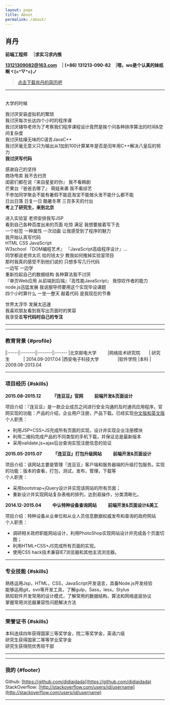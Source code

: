 ```yaml
---
layout: page
title: About
permalink: /about/
---
```


## 肖丹

**前端工程师** &nbsp;&nbsp; &nbsp;|**求实习求内推**

**[13121309082@163.com](131213090822@163.com)**  &nbsp;&nbsp;&nbsp;|  **(+86) 131213-090-82**  &nbsp;&nbsp;&nbsp;|**喂，wo是个认真的妹纸啊ヾ(=^▽^=)ノ**
&nbsp;&nbsp;

> [点击下载肖丹的简历吧]()

---
<br/>
大学的时候

我讨厌安装虚拟机的繁琐<br/>
我讨厌每次长达四个小时的程序课<br/>
我讨厌辅导老师为了考察我们程序课程设计竟然是挨个问各种排序算法的时间&空间复杂度<br/>
我讨厌枯燥无味的C语言JavaC++<br/>
我讨厌毫无意义只为输出从1加到100计算某年是否是闰年用C++解决八皇后的努力<br/>
**我讨厌写代码**


感谢自己的坚持<br/>
商场甩卖 我不去扫货  <br/>
闺密们都在说『来自星星的你』 我不看韩剧 <br/>
芒果台『爸爸去哪了』 萌娃来袭  我不看综艺<br/>
不参加同学聚会不能有暑假不能逛淘宝不能做头发不能什么都不能 <br/>
日出日落  日复一日  酷暑冬寒   三百多天的付出 <br/>
**考上了研究生，来到北京**

进入实验室 老师安排我写JSP<br/>
看到自己各种百度出来的页面  吃惊 满足 我想要接着写下去<br/>
一个标签  一种属性  一次动画  让我感受到了程序的魅力<br/>
我开始认真写代码<br/>
HTML CSS JavaScript<br/>
W3school  『DOM编程艺术』 『JavaScript高级程序设计』...<br/>
同学都说老师太坑 给的钱太少 教我如何推掉实验室项目<br/>
那时我真的感受不到他们说的 只想多写几行代码<br/>
一边写 一边学<br/>
重新捡起自己的数据结构 各种算法我不讨厌<br/>
『单页Web应用 从前端到后端』『高性能JavaScript』 我惊叹作者的能力<br/>
node.js迅猛发展 我说服导师要用这个实现毕设课题<br/>
四个小时算什么 一坐一整天 敲着代码 是我现在的节奏<br/>

世界太浮华 发展太迅速<br/>
我喜欢朋友看到我写出页面时的笑容<br/>
我享受着**写代码时自己的专注**<br/>


---
---

### 教育背景 {#profile}

|:-----|:-------|:-------|:------
|北京邮电大学  &nbsp;  &nbsp; &nbsp; &nbsp;   |网络技术研究院  &nbsp; &nbsp; &nbsp;      | 研究生 &nbsp; &nbsp; &nbsp; &nbsp; &nbsp;    |  2014.09-2017.04
|西安电子科技大学   &nbsp; &nbsp; &nbsp; &nbsp; &nbsp; &nbsp; &nbsp;  |软件学院            |本科      |  2009.08-2013.04

------

### 项目经历 {#skills}

**2015.08-2015.12**  &nbsp;  &nbsp; &nbsp; &nbsp;   **『连豆豆』官网** &nbsp; &nbsp; &nbsp; &nbsp;       **前端开发&页面设计**  

项目介绍：『连豆豆』是一款企业成员之间进行安全沟通的及时通讯应用程序。官网实现的功能：产品的介绍，企业用户注册，产品下载。已经实现[中文版和英文版](http://www.linkdood.com)<br/>
个人职责：<br/>

- 利用JSP+CSS+JS完成所有页面的实现，设计并实现企业注册模块
- 利用二维码完成产品的不同类型的手机下载，并保证总是最新版本
- 采用validate.js+ajax后台查询实现注册信息的验证

**2015.05-2015.07**  &nbsp;  &nbsp; &nbsp; &nbsp;   **『连豆豆』打包升级网站** &nbsp; &nbsp; &nbsp; &nbsp;       **前端开发&页面设计**  

项目介绍：该网站主要是管理『连豆豆』客户端和服务器端的升级打包服务。实现的功能：版本的查看，打包，测试，发布，管理，下载等<br/>
个人职责：<br/>

- 采用bootstrap+jQuery设计并实现该网站的所有页面；
- 重新设计并实现网站复杂表格的排列，达到易操作，分类清晰化。

**2014.12-2015.04**  &nbsp;  &nbsp; &nbsp; &nbsp;   **中认特种设备查询网站** &nbsp; &nbsp; &nbsp; &nbsp;       **前端开发&页面设计&美工**  

项目介绍：特种设备从业单位和从业人员信息数据权威发布和查询的政府网站<br/>
个人职责：<br/>

- 调研相关政府职能网站设计，利用PhotoShop实现网站设计并完成各个页面切图；
- 利用HTML+CSS+JS完成所有页面的实现。
- 使用CSS hack技术兼容IE7浏览器和其他主流浏览器。

---

### 专业技能 {#skills}


熟练运用Jsp，HTML，CSS，JavaScript开发语言，具备Node.js开发经验<br/>
能够运用git，svn等开发工具，了解gulp，Sass，less，Stylus<br/>
熟知软件开发常用的设计模式，了解常用的数据结构，算法和网络底层协议<br/>
掌握常用浏览器兼容性问题解决方法<br/>

---

### 荣誉证书 {#skills}

本科连续四年获得国家三等奖学金，院二等奖学金，英语六级<br/>
研究生获得国家二等等学业奖学金<br/>
研究生获得院优秀班干部<br/>

-------
------

### 我的 {#footer}

Github: [https://github.com/didiaidada](https://github.com/didiaidada)  
StackOverflow: [http://stackoverflow.com/users/id/username](http://stackoverflow.com/users/id/username)

------
